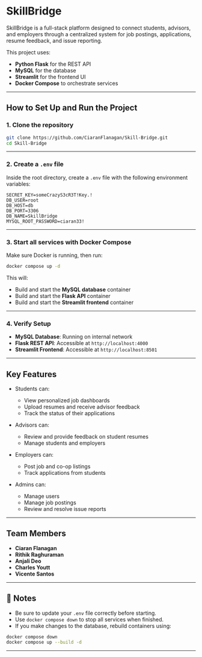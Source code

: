 # SkillBridge 

SkillBridge is a full-stack platform designed to connect students, advisors, and employers through a centralized system for job postings, applications, resume feedback, and issue reporting.

This project uses:
- **Python Flask** for the REST API
- **MySQL** for the database
- **Streamlit** for the frontend UI
- **Docker Compose** to orchestrate services

---

## How to Set Up and Run the Project

### 1. Clone the repository
```bash
git clone https://github.com/CiaranFlanagan/Skill-Bridge.git
cd Skill-Bridge
```
---

### 2. Create a `.env` file
Inside the root directory, create a `.env` file with the following environment variables:

```plaintext
SECRET_KEY=someCrazyS3cR3T!Key.!
DB_USER=root
DB_HOST=db
DB_PORT=3306
DB_NAME=SkillBridge
MYSQL_ROOT_PASSWORD=ciaran33!
```

---

### 3. Start all services with Docker Compose
Make sure Docker is running, then run:

```bash
docker compose up -d
```

This will:
- Build and start the **MySQL database** container
- Build and start the **Flask API** container
- Build and start the **Streamlit frontend** container

---

### 4. Verify Setup

- **MySQL Database**: Running on internal network
- **Flask REST API**: Accessible at `http://localhost:4000`
- **Streamlit Frontend**: Accessible at `http://localhost:8501`

---

## Key Features

- Students can:
  - View personalized job dashboards
  - Upload resumes and receive advisor feedback
  - Track the status of their applications

- Advisors can:
  - Review and provide feedback on student resumes
  - Manage students and employers

- Employers can:
  - Post job and co-op listings
  - Track applications from students

- Admins can:
  - Manage users
  - Manage job postings
  - Review and resolve issue reports

---

## Team Members
- **Ciaran Flanagan**
- **Rithik Raghuraman**
- **Anjali Deo**
- **Charles Youtt**
- **Vicente Santos**


---

## 📄 Notes
- Be sure to update your `.env` file correctly before starting.
- Use `docker compose down` to stop all services when finished.
- If you make changes to the database, rebuild containers using:
```bash
docker compose down
docker compose up --build -d
```

---
